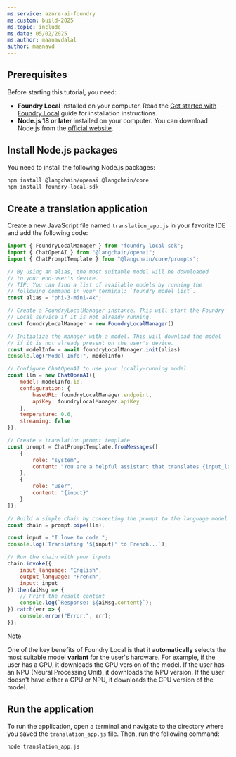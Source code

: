 ```yaml
---
ms.service: azure-ai-foundry
ms.custom: build-2025
ms.topic: include
ms.date: 05/02/2025
ms.author: maanavdalal
author: maanavd
---
```


## Prerequisites

Before starting this tutorial, you need:

- **Foundry Local** installed on your computer. Read the [Get started with Foundry Local](../../get-started.md) guide for installation instructions.
- **Node.js 18 or later** installed on your computer. You can download Node.js from the [official website](https://nodejs.org/).

## Install Node.js packages

You need to install the following Node.js packages:

```bash
npm install @langchain/openai @langchain/core
npm install foundry-local-sdk
```

## Create a translation application

Create a new JavaScript file named `translation_app.js` in your favorite IDE and add the following code:

```javascript
import { FoundryLocalManager } from "foundry-local-sdk";
import { ChatOpenAI } from "@langchain/openai";
import { ChatPromptTemplate } from "@langchain/core/prompts";

// By using an alias, the most suitable model will be downloaded 
// to your end-user's device.
// TIP: You can find a list of available models by running the 
// following command in your terminal: `foundry model list`.
const alias = "phi-3-mini-4k";

// Create a FoundryLocalManager instance. This will start the Foundry 
// Local service if it is not already running.
const foundryLocalManager = new FoundryLocalManager()

// Initialize the manager with a model. This will download the model 
// if it is not already present on the user's device.
const modelInfo = await foundryLocalManager.init(alias)
console.log("Model Info:", modelInfo)

// Configure ChatOpenAI to use your locally-running model
const llm = new ChatOpenAI({
    model: modelInfo.id,
    configuration: {
        baseURL: foundryLocalManager.endpoint,
        apiKey: foundryLocalManager.apiKey
    },
    temperature: 0.6,
    streaming: false
});

// Create a translation prompt template
const prompt = ChatPromptTemplate.fromMessages([
    {
        role: "system",
        content: "You are a helpful assistant that translates {input_language} to {output_language}."
    },
    {
        role: "user",
        content: "{input}"
    }
]);

// Build a simple chain by connecting the prompt to the language model
const chain = prompt.pipe(llm);

const input = "I love to code.";
console.log(`Translating '${input}' to French...`);

// Run the chain with your inputs
chain.invoke({
    input_language: "English",
    output_language: "French",
    input: input
}).then(aiMsg => {
    // Print the result content
    console.log(`Response: ${aiMsg.content}`);
}).catch(err => {
    console.error("Error:", err);
});
```

> [!NOTE]
> One of the key benefits of Foundry Local is that it **automatically** selects the most suitable model **variant** for the user's hardware. For example, if the user has a GPU, it downloads the GPU version of the model. If the user has an NPU (Neural Processing Unit), it downloads the NPU version. If the user doesn't have either a GPU or NPU, it downloads the CPU version of the model.

## Run the application

To run the application, open a terminal and navigate to the directory where you saved the `translation_app.js` file. Then, run the following command:

```bash
node translation_app.js
```
